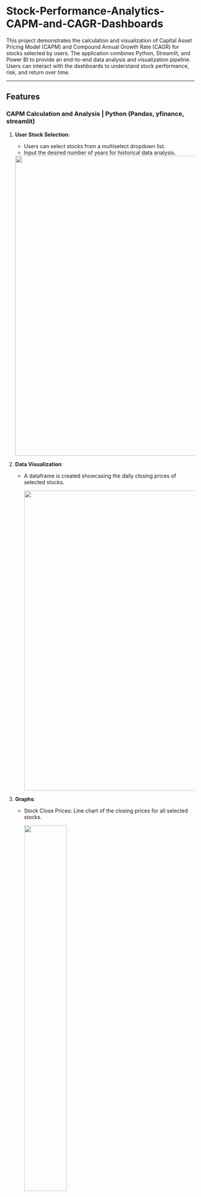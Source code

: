 # Stock-Performance-Analytics-CAPM-and-CAGR-Dashboards
This project demonstrates the calculation and visualization of Capital Asset Pricing Model (CAPM) and Compound Annual Growth Rate (CAGR) for stocks selected by users. The application combines Python, Streamlit, and Power BI to provide an end-to-end data analysis and visualization pipeline. Users can interact with the dashboards to understand stock performance, risk, and return over time.

---

## Features

### CAPM Calculation and Analysis | Python (Pandas, yfinance, streamlit)

1) **User Stock Selection**:
   * Users can select stocks from a multiselect dropdown list.
   * Input the desired number of years for historical data analysis.
    <img src="Img/c_1.png" width="800">

     

2) **Data Visualization**:
   * A dataframe is created showcasing the daily closing prices of selected stocks.
     
     <img src="Img/c_2.png" width="800">

3) **Graphs**:
   * Stock Close Prices: Line chart of the closing prices for all selected stocks.
  
     <img src="Img/c_3.png" width="50%">

4) **Normalized Data**:
    * Line chart of normalized closing prices for better comparison.
  
      <img src="Img/c_4.png" width="50%">

5) **Calculations**:
   * Daily returns for each stock.
     
   * Beta values for selected stocks.
     
      <img src="Img/c_6.png" width="600">  
      
   * CAPM returns.
     
      <img src="Img/c_5.png" width="600">


---

### CAGR Calculation and Analysis | Python (Pandas, yfinance, streamlit)

1) **Long-Term Analysis**:
   * CAGR calculated using 17 years of historical data.
   * Adjustments for stock bonuses and splits.
  
     <img src="Img/c_7.png" width="50%">

#### Output:
* A downloadable CSV containing Beta, CAPM returns, and CAGR values for all selected stocks.

---
  
### Data Cleaning and Integration | Excel

* The exported CSV was cleaned and merged in **Excel** to consolidate all tables.
* Added a Category column based on the beta values for enhanced analysis.

  ---

### Dashboards-Analysis | PowerBI

1) **CAPM - Risk vs. Return Analysis**:
   * Visualizing the tradeoff between risk and return for selected stocks.
  
     <img src="Img/d_1.png" width="50%">

2) **CAGR Analysis**:
   * Insights into the long-term performance of selected stocks.
  
     <img src="Img/d_2.png" width="50%">

3) **Combined Analysis**:
   * A comprehensive view of both CAPM and CAGR metrics.
  
     <img src="Img/d_3.png" width="50%">


  ## Use Case: Stock Analysis for Person A

  ### The Problem
#### **Person A had two main challenges:**

1) Understanding Risk vs. Return: How to evaluate whether a high-risk stock was worth the potential reward.
2) Long-Term Growth: Identifying stocks that outperformed the market in the long run.

* They needed a tool that could break down complex metrics into simple, actionable insights. That’s where this project came in.

 ## The Analysis
 
**Step 1: Stock Selection**
- Person A selected two stocks for analysis:

1) WIPRO.NS: A prominent IT company with a history of growth.
   
2) SBIN.NS: A leading bank but with mixed performance metrics.

   

 **Step 2: Data Visualization**
- The app displayed:

1) The daily closing prices for both stocks over the last 3 years.

<img src="Img/dp_4.png" width="600">
2) Normalized price trends, making it easier to compare their performance.

<img src="Img/dp_5.png" width="600">
- We can't conculde anything from the normalized price trends, as wipro released a bonus share [1:1] in Dec, 2024. Bonus is not handled in the CAPM model. So, we'll analyse the CAGR trend, alongwith this.

**A. CAPM Analysis**

1) WIPRO had a Beta of 1.09 and a CAPM return of 10.99%, indicating it was relatively aligned with market movements but offered high potential returns.
2) SBIN had a Beta of 1.23 and a CAPM return of 12.40%, suggesting high risk but little reward.
   
<img src="Img/dp_6.png" width="600">

**B. CAGR Analysis**
Using 17 years of historical data, the app calculated:

1) WIPRO’s CAGR: A staggering 39.48%, far exceeding the NSEI CAGR (9.19%).
2) SBIN’s CAGR: A modest 9.29%, just barely beating the market benchmark.

<img src="Img/dp_7.png" width="600">

### The Insight
- Through the analysis:

1) Person A realized that WIPRO.NS offered both high returns and manageable risk, making it a strong long-term investment.
2) On the other hand, SBIN.NS posed a high risk without sufficient reward, leading Person A to reconsider their investment.
   
### The Outcome
- With the insights gained, Person A downloaded the consolidated CSV and explored the Power BI dashboards for advanced insights:

1) CAPM Risk vs. Return Dashboard: Visualized the tradeoff between risk and reward.
  <img src="Img/dp_!.png" width="600">
   
3) CAGR Dashboard: Highlighted long-term growth potential.
   <img src="Img/dp_2.png" width="600">
  
5) Combined Dashboard: Provided a holistic view of both metrics.
   <img src="Img/dp_3.png" width="600">

---

## The Impact
- By leveraging this tool, Person A:

1) Made smarter investment choices by prioritizing high-return stocks with manageable risk.
2) Avoided potential losses by identifying underperforming high-risk stocks.
3) Gained confidence in their investment strategy with data-backed insights.

   



